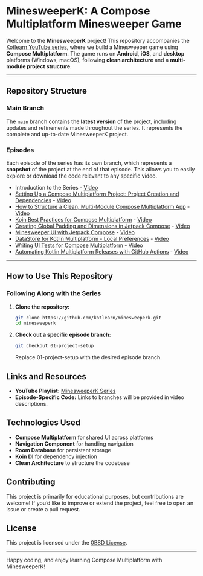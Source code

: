 # MinesweeperK: A Compose Multiplatform Minesweeper Game

Welcome to the **MinesweeperK** project! This repository accompanies
the [Kotlearn YouTube series](https://www.youtube.com/watch?v=vS8XpdV-mvE&list=PL5GuNM-e28OX5DTcc1QZRHKozB71htnqJ),
where we build a Minesweeper game using **Compose Multiplatform**. The game runs on **Android**,
**iOS**, and **desktop** platforms (Windows, macOS), following **clean architecture** and
a **multi-module project structure**.

---

## Repository Structure

### Main Branch

The `main` branch contains the **latest version** of the project, including updates and refinements
made throughout the series. It represents the complete and up-to-date MinesweeperK project.

### Episodes

Each episode of the series has its own branch, which represents a **snapshot** of the project at the
end of that episode. This allows you to easily explore or download the code relevant to any specific
video.

- Introduction to the Series - [Video](https://youtu.be/vS8XpdV-mvE)
- [Setting Up a Compose Multiplatform Project: Project Creation and Dependencies](https://github.com/kotlearn/minesweeperk/tree/01-project-setup) - [Video](https://youtu.be/ND1QTnafqlg)
- [How to Structure a Clean, Multi-Module Compose Multiplatform App](https://github.com/kotlearn/minesweeperk/tree/02-adding-modules) - [Video](https://youtu.be/D_SIknHwIIw)
- [Koin Best Practices for Compose Multiplatform](https://github.com/kotlearn/minesweeperk/tree/03-koin-setup) - [Video](https://youtu.be/goZc6U-KRew)
- [Creating Global Padding and Dimensions in Jetpack Compose](https://github.com/kotlearn/minesweeperk/tree/04-global-padding) - [Video](https://youtu.be/rt0YZydHSww)
- [Minesweeper UI with Jetpack Compose](https://github.com/kotlearn/minesweeperk/tree/05-minesweeper-ui) - [Video](https://youtu.be/kaDOKzUk0ys)
- [DataStore for Kotlin Multiplatform - Local Preferences](https://github.com/kotlearn/minesweeperk/tree/06-datastore-preferences) - [Video](https://youtu.be/xGw4p4OWZ6Q)
- [Writing UI Tests for Compose Multiplatform](https://github.com/kotlearn/minesweeperk/tree/07-ui-tests) - [Video](https://youtu.be/otRqF7SQrz4)
- [Automating Kotlin Multiplatform Releases with GitHub Actions](https://github.com/kotlearn/minesweeperk/tree/08-github-actions) - [Video](https://youtu.be/1Mcros96yEA)

---

## How to Use This Repository

### Following Along with the Series

1. **Clone the repository:**
   ```bash
   git clone https://github.com/kotlearn/minesweeperk.git
   cd minesweeperk
   ```
2. **Check out a specific episode branch:**
    ```bash
   git checkout 01-project-setup
   ```
   Replace 01-project-setup with the desired episode branch.

## Links and Resources

- **YouTube Playlist:** [MinesweeperK Series](https://www.youtube.com/watch?v=vS8XpdV-mvE&list=PL5GuNM-e28OX5DTcc1QZRHKozB71htnqJ)
- **Episode-Specific Code:** Links to branches will be provided in video descriptions.

## Technologies Used

- **Compose Multiplatform** for shared UI across platforms
- **Navigation Component** for handling navigation
- **Room Database** for persistent storage
- **Koin DI** for dependency injection
- **Clean Architecture** to structure the codebase

## Contributing

This project is primarily for educational purposes, but contributions are welcome! If you’d like to
improve or extend the project, feel free to open an issue or create a pull request.

## License

This project is licensed under the [0BSD License](LICENSE.txt).

---

Happy coding, and enjoy learning Compose Multiplatform with MinesweeperK!
